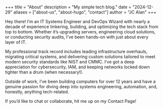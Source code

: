 +++
title = "About"
description = "My simple tech blog."
date = "2024-12-29"
aliases = ["about-us", "about-hugo", "contact"]
author = "JC Alan"
+++

Hey there! I’m an IT Systems Engineer and DevOps Wizard with nearly a decade of experience tinkering, building, and optimizing the tech stack from top to bottom. Whether it’s upgrading servers, engineering cloud solutions, or conducting security audits, I’ve been hands-on with just about every layer of IT.

My professional track record includes leading infrastructure overhauls, migrating critical systems, and delivering custom solutions tailored to meet modern security standards like NIST and CMMC. I’ve got a deep appreciation for cybersecurity, IAM, and keeping networks locked down tighter than a drum (when necessary!).

Outside of work, I’ve been building computers for over 12 years and have a genuine passion for diving deep into systems engineering, automation, and, honestly, anything tech-related.

If you’d like to chat or collaborate, hit me up on my Contact Page!